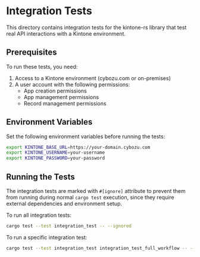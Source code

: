 # Integration Tests

This directory contains integration tests for the kintone-rs library that test real API interactions with a Kintone environment.

## Prerequisites

To run these tests, you need:

1. Access to a Kintone environment (cybozu.com or on-premises)
2. A user account with the following permissions:
   - App creation permissions
   - App management permissions
   - Record management permissions

## Environment Variables

Set the following environment variables before running the tests:

```bash
export KINTONE_BASE_URL=https://your-domain.cybozu.com
export KINTONE_USERNAME=your-username
export KINTONE_PASSWORD=your-password
```

## Running the Tests

The integration tests are marked with `#[ignore]` attribute to prevent them from running during normal `cargo test` execution, since they require external dependencies and environment setup.

To run all integration tests:

```bash
cargo test --test integration_test -- --ignored
```

To run a specific integration test:

```bash
cargo test --test integration_test integration_test_full_workflow -- --ignored
```
